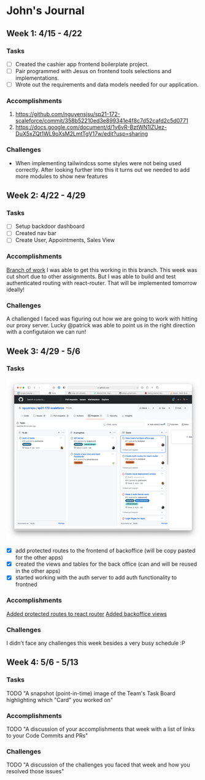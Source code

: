 # John's Journal

## Week 1: 4/15 - 4/22

### Tasks

- [ ] Created the cashier app frontend boilerplate project.
- [ ] Pair programmed with Jesus on frontend tools selections and implementations.
- [ ] Wrote out the requirements and data models needed for our application.

### Accomplishments

1. https://github.com/nguyensjsu/sp21-172-scaleforce/commit/358b52210ed3e899341e4f8c7d52cafd2c5d0771
2. https://docs.google.com/document/d/1v6vR-BztWN1lZUez-DuX5xZQt1WL9oXsM2LmtTgV17w/edit?usp=sharing

### Challenges

- When implementing tailwindcss some styles were not being used correctly. After looking further into this it turns out we needed to add more modules to show new features

## Week 2: 4/22 - 4/29

### Tasks

- [ ] Setup backdoor dashboard
- [ ] Created nav bar
- [ ] Create User, Appointments, Sales View

### Accomplishments

[Branch of work](https://github.com/nguyensjsu/sp21-172-scaleforce/tree/week-2)
I was able to get this working in this branch. This week was cut short due to other assignments. But I was able to build and test authenticated routing with react-router. That will be implemented tomorrow ideally!

### Challenges

A challenged I faced was figuring out how we are going to work with hitting our proxy server. Lucky @patrick was able to point us in the right direction with a configutaion we can run!

## Week 3: 4/29 - 5/6

### Tasks

![john week 3](./images/john/jg-1.png)

- [x] add protected routes to the frontend of backoffice (will be copy pasted for the other apps)
- [x] created the views and tables for the back office (can and will be reused in the other apps)
- [x] started working with the auth server to add auth functionality to frontned

### Accomplishments

[Added protected routes to react router](https://github.com/nguyensjsu/sp21-172-scaleforce/pull/27)
[Added backoffice views](https://github.com/nguyensjsu/sp21-172-scaleforce/pull/27)

### Challenges

I didn't face any challenges this week besides a very busy schedule :P

## Week 4: 5/6 - 5/13

### Tasks

TODO "A snapshot (point-in-time) image of the Team's Task Board highlighting
which "Card" you worked on"

### Accomplishments

TODO "A discussion of your accomplishments that week with a list of links to
your Code Commits and PRs"

### Challenges

TODO "A discussion of the challenges you faced that week and how you resolved
those issues"
